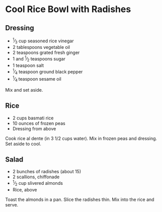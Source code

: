 Cool Rice Bowl with Radishes
============================

## Dressing

- <sup>1</sup>⁄<sub>3</sub> cup seasoned rice vinegar
- 2 tablespoons vegetable oil
- 2 teaspoons grated fresh ginger
- 1 and <sup>1</sup>⁄<sub>2</sub> teaspoons sugar
- 1 teaspoon salt
- <sup>1</sup>⁄<sub>4</sub> teaspoon ground black pepper
- <sup>1</sup>⁄<sub>4 </sub>teaspoon sesame oil

 Mix and set aside.

## Rice

- 2 cups basmati rice
- 10 ounces of frozen peas
- Dressing from above 

Cook rice al dente (in 3 1/2 cups water). Mix in frozen peas and dressing. Set aside to cool.



Salad
-----

- 2 bunches of radishes (about 15)
- 2 scallions, chiffonade
- <sup>1</sup>⁄<sub>2</sub> cup slivered almonds
- Rice, above

Toast the almonds in a pan. Slice the radishes thin. Mix into the rice and serve.